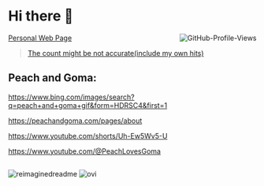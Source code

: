 # Hi there 👋

<!---
[comment]: <> ( did i setup this profile visit counter wrong =====================================><img src="https://komarev.com/ghpvc/?username=randommysticalperson&style=flat-square&color=blue" alt="GitHub-Profile-Views" align="right"/> 

[comment] <> (was this not intended? [image](https://github.com/ewdlop/ewdlop/assets/25368970/e39fa466-d00e-4b40-8c0b-53196abf1912) ) 
--->

<!---
Tried to offset the total dud to testing...
<img src="https://komarev.com/ghpvc/?username=ewdlop&style=flat-square&color=blue&label=page+hit&base=-41" alt="GitHub-Profile-Views" align="right"/> 
--->
<!---
https://github.com/antonkomarev/github-profile-views-counter?tab=readme-ov-file#why-does-the-counter-increase-every-time-the-page-is-reloaded
resetted with https://github.com/antonkomarev/github-profile-views-counter?tab=readme-ov-file#why-does-the-counter-increase-every-time-the-page-is-reloaded
<img src="https://komarev.com/ghpvc/?username=ewdlop&style=flat-square&color=blue&label=page+hit" alt="GitHub-Profile-Views" align="right"/> 
--->

<img src="https://komarev.com/ghpvc/?username=ewdlop&style=flat-square&color=blue&label=page+hit" alt="GitHub-Profile-Views" align="right"/>

[Personal Web Page](https://ewdlop.github.io/personal-web-page/)

<!---it is not free --->
> [The count might be not accurate(include my own hits)](https://github.com/antonkomarev/github-profile-views-counter?tab=readme-ov-file#why-does-the-counter-increase-every-time-the-page-is-reloaded)

## Peach and Goma:

https://www.bing.com/images/search?q=peach+and+goma+gif&form=HDRSC4&first=1

https://peachandgoma.com/pages/about

https://www.youtube.com/shorts/Uh-Ew5Wv5-U

https://www.youtube.com/@PeachLovesGoma

## 

<!---these might be not free --->
<img src="https://myreadme.vercel.app/api/embed/ewdlop?panels=userstatistics,toprepositories,toplanguages,commitgraph" alt="reimaginedreadme" />

<img src="https://github-readme-stats.vercel.app/api/top-langs?username=ewdlop&show_icons=true&locale=en&layout=compact&theme=chartreuse-dark" alt="ovi" />
